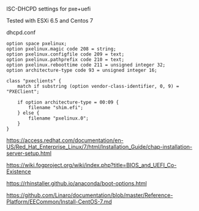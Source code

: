 ISC-DHCPD settings for pxe+uefi

Tested with ESXi 6.5 and Centos 7

dhcpd.conf

````
option space pxelinux;
option pxelinux.magic code 208 = string;
option pxelinux.configfile code 209 = text;
option pxelinux.pathprefix code 210 = text;
option pxelinux.reboottime code 211 = unsigned integer 32;
option architecture-type code 93 = unsigned integer 16;

class "pxeclients" {
    match if substring (option vendor-class-identifier, 0, 9) = "PXEClient";

    if option architecture-type = 00:09 {
        filename "shim.efi";
    } else {
        filename "pxelinux.0";
    }
}
````

https://access.redhat.com/documentation/en-US/Red_Hat_Enterprise_Linux/7/html/Installation_Guide/chap-installation-server-setup.html

https://wiki.fogproject.org/wiki/index.php?title=BIOS_and_UEFI_Co-Existence

https://rhinstaller.github.io/anaconda/boot-options.html

https://github.com/Linaro/documentation/blob/master/Reference-Platform/EECommon/Install-CentOS-7.md

